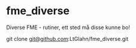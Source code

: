 # fme_diverse
Diverse FME - rutiner, ett sted må disse kunne bo! 

git clone git@github.com:LtGlahn/fme_diverse.git
